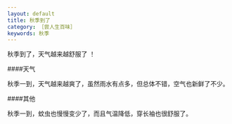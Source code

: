 ```yaml
---
layout: default
title: 秋季到了
category: ［尝人生百味］
keywords: 秋季
---
```

秋季到了，天气越来越舒服了 ！


####天气

秋季一到，天气越来越爽了，虽然雨水有点多，但总体不错，空气也新鲜了不少。

####其他

秋季一到，蚊虫也慢慢变少了，而且气温降低，穿长袖也很舒服了。